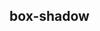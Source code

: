 ## box-shadow


<!-- CSSJSON.box-shadow.description -->

<!-- CSSJSON.box-shadow.syntax -->

<!-- CSSJSON.box-shadow.values -->

<!-- CSSJSON.box-shadow.compatibility -->

<!-- CSSJSON.box-shadow.reference -->